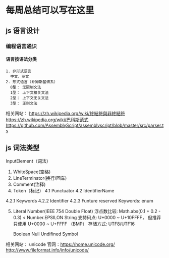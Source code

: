 <!--
 * @Descripttion:
 * @version:
 * @Author: tina.cai
 * @Date: 2020-04-13 22:56:46
 * @LastEditors: tina.cai
 * @LastEditTime: 2020-04-21 02:40:10
 -->

# 每周总结可以写在这里

## js 语言设计

### 编程语言通识

#### 语言按语法分类

    1. 非形式语言
      中文，英文
    2. 形式语言（乔姆斯基谱系）
      0型： 无限制文法
      1型： 上下文相关文法
      2型： 上下文无关文法
      3型： 正则文法

相关网站：
https://zh.wikipedia.org/wiki/終結符與非終結符
https://zh.wikipedia.org/wiki/巴科斯范式
https://github.com/AssemblyScript/assemblyscript/blob/master/src/parser.ts

## js 词法类型

InputElement（词法）

1. WhiteSpace(空格)
2. LineTerminator(换行/回车)
3. Comment(注释)
4. Token（标记）
   4.1 Punctuator
   4.2 IdentifierName

4.2.1 Keywords
4.2.2 Identifier
4.2.3 Funture reserved Keywords: enum

5. Literal
   Number(IEEE 754 Double Float)
   浮点数比较: Math.abs(0.1 + 0.2 - 0.3) < Number.EPSILON
   String
   支持码点: U+0000 ~ U+10FFFF， 但推荐只使用 U+0000 ~ U+FFFF （BMP）
   存储方式: UTF8/UTF16

   Boolean
   Null
   Undifined
   Symbol

相关网站：
unicode 官网：https://home.unicode.org/
http://www.fileformat.info/info/unicode/
